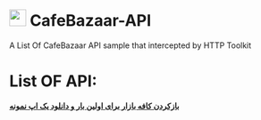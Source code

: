 # <img src="https://s4.uupload.ir/files/bazaaar2_eba6.jpg" width="30px" height="30px"> CafeBazaar-API

A List Of CafeBazaar API sample that intercepted by HTTP Toolkit

# List OF API:

<a href="https://drkei1.github.io/CafeBazaar-API/api_download_app.html"><b>بازکردن کافه بازار برای اولین بار و دانلود یک اپ نمونه</b></a>
